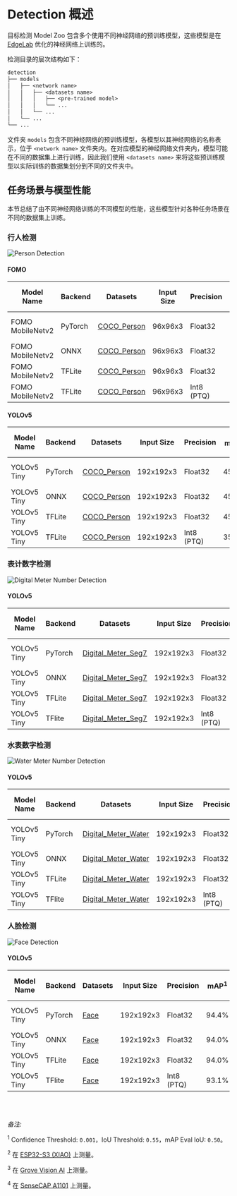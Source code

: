 # Detection 概述

目标检测 Model Zoo 包含多个使用不同神经网络的预训练模型，这些模型是在 [EdgeLab](https://github.com/Seeed-Studio/EdgeLab) 优化的神经网络上训练的。

检测目录的层次结构如下：

```txt
detection
├── models
│   ├── <network name>
│   │   ├── <datasets name>
│   │   │   ├── <pre-trained model>
│   │   │   └── ...
│   │   └── ...
│   └── ...
└── ...
```

文件夹 `models` 包含不同神经网络的预训练模型，各模型以其神经网络的名称表示，位于 `<network name>` 文件夹内。在对应模型的神经网络文件夹内，模型可能在不同的数据集上进行训练，因此我们使用 `<datasets name>` 来将这些预训练模型以实际训练的数据集划分到不同的文件夹中。


## 任务场景与模型性能

本节总结了由不同神经网络训练的不同模型的性能，这些模型针对各种任务场景在不同的数据集上训练。


### 行人检测

![Person Detection](https://cdn.jsdelivr.net/gh/Seeed-Studio/edgelab-model-zoo@dev/detection/assets/images/person_detection.png)


#### FOMO

| Model Name       | Backend | Datasets                                | Input Size | Precision  | F1    | MACs (M) | Parameters (M) | Invoking RAM (MiB) | Invoke Time (ms)    | Link                                                                                                                                                                                                         |
|------------------|---------|-----------------------------------------|------------|------------|-------|----------|----------------|--------------------|---------------------|--------------------------------------------------------------------------------------------------------------------------------------------------------------------------------------------------------------|
| FOMO MobileNetv2 | PyTorch | [COCO_Person](https://cocodataset.org/) | 96x96x3    | Float32    | 69.0% | 7.00     | 0.40           | -                  | -                   | [Download (Seeed Studio)](https://files.seeedstudio.com/edgelab/model_zoo/detection/models/yolov5/COCO_Person/yolov5_tiny_1xb16_300e_coco_sha1_8efbba3dacd06a3ac5636fbed215358a501ed1b1.pth)                 |
| FOMO MobileNetv2 | ONNX    | [COCO_Person](https://cocodataset.org/) | 96x96x3    | Float32    | -     | -        | -              | -                  | -                   | [Download (GitHub)](https://github.com/Seeed-Studio/edgelab-model-zoo/raw/dev/detection/models/fomo/COCO_Person/fomo_mobnetv2_0.35_x8_abl_coco_sha1_ae595ad0271e084dbd8b584ad7f71b1646d13d36.onnx)           |
| FOMO MobileNetv2 | TFLite  | [COCO_Person](https://cocodataset.org/) | 96x96x3    | Float32    | -     | 6.20     | -              | 0.93               | -                   | [Download (GitHub)](https://github.com/Seeed-Studio/edgelab-model-zoo/raw/dev/detection/models/fomo/COCO_Person/fomo_mobnetv2_0.35_x8_abl_coco_float32_sha1_fef54aa3d4b38b09cc38d01f9d14022cc178d5de.tflite) |
| FOMO MobileNetv2 | TFLite  | [COCO_Person](https://cocodataset.org/) | 96x96x3    | Int8 (PTQ) | -     | 6.20     | -              | 0.24               | 98.28<sup>(3)</sup> | [Download (GitHub)](https://github.com/Seeed-Studio/edgelab-model-zoo/raw/dev/detection/models/fomo/COCO_Person/fomo_mobnetv2_0.35_x8_abl_coco_int8_sha1_b6f29c7486ed3d9cf6d64a5eb19ca3bd7328f25e.tflite)    |

#### YOLOv5

| Model Name  | Backend | Datasets                                | Input Size | Precision  | mAP<sup>1</sup> | MACs (M) | Parameters (M) | Invoking RAM (MiB) | Invoke Time (ms)     | Link                                                                                                                                                                                                        |
|-------------|---------|-----------------------------------------|------------|------------|-----------------|----------|----------------|--------------------|----------------------|-------------------------------------------------------------------------------------------------------------------------------------------------------------------------------------------------------------|
| YOLOv5 Tiny | PyTorch | [COCO_Person](https://cocodataset.org/) | 192x192x3  | Float32    | 45.8%           | 90.56    | 0.67           | -                  | -                    | [Download (Seeed Studio)](https://files.seeedstudio.com/edgelab/model_zoo/detection/models/yolov5/COCO_Person/yolov5_tiny_1xb16_300e_coco_sha1_8efbba3dacd06a3ac5636fbed215358a501ed1b1.pth)                |
| YOLOv5 Tiny | ONNX    | [COCO_Person](https://cocodataset.org/) | 192x192x3  | Float32    | 45.8%           | -        | 0.67           | -                  | -                    | [Download (GitHub)](https://github.com/Seeed-Studio/edgelab-model-zoo/raw/dev/detection/models/yolov5/COCO_Person/yolov5_tiny_1xb16_300e_coco_sha1_cdb8b099a610d01b6e54715a76ef9757a2f86ffb.onnx)           |
| YOLOv5 Tiny | TFLite  | [COCO_Person](https://cocodataset.org/) | 192x192x3  | Float32    | 45.8%           | 89.00    | -              | 1.20               | -                    | [Download (GitHub)](https://github.com/Seeed-Studio/edgelab-model-zoo/raw/dev/detection/models/yolov5/COCO_Person/yolov5_tiny_1xb16_300e_coco_float32_sha1_4ca1ba6b7c881cc8d4589462b22ee1fa5365d8f7.tflite) |
| YOLOv5 Tiny | TFLite  | [COCO_Person](https://cocodataset.org/) | 192x192x3  | Int8 (PTQ) | 35.0%           | 89.00    | -              | 0.35               | 893.62<sup>(3)</sup> | [Download (GitHub)](https://github.com/Seeed-Studio/edgelab-model-zoo/raw/dev/detection/models/yolov5/COCO_Person/yolov5_tiny_1xb16_300e_coco_int8_sha1_a39e1664b3cefcc31c9267e78594c7ee0cbacc64.tflite)    |


### 表计数字检测

![Digital Meter Number Detection](https://cdn.jsdelivr.net/gh/Seeed-Studio/edgelab-model-zoo@dev/detection/assets/images/digital_meter_number_detection.png)


#### YOLOv5

| Model Name  | Backend | Datasets                                                                                  | Input Size | Precision  | mAP<sup>1</sup> | MACs (M) | Parameters (M) | Invoking RAM (MiB) | Invoke Time (ms)     | Link                                                                                                                                                                                                               |
|-------------|---------|-------------------------------------------------------------------------------------------|------------|------------|-----------------|----------|----------------|--------------------|----------------------|--------------------------------------------------------------------------------------------------------------------------------------------------------------------------------------------------------------------|
| YOLOv5 Tiny | PyTorch | [Digital_Meter_Seg7](https://universe.roboflow.com/seeed-studio-dbk14/digital-meter-seg7) | 192x192x3  | Float32    | 99.2%           | 90.56    | 0.67           | -                  | -                    | [Download (Seeed Studio)](https://files.seeedstudio.com/edgelab/model_zoo/detection/models/yolov5/Digital_Meter_Seg7/yolov5_tiny_1xb16_300e_coco_sha1_b26cffe14038a7155315c40b49f851679a547dec.pth)                |
| YOLOv5 Tiny | ONNX    | [Digital_Meter_Seg7](https://universe.roboflow.com/seeed-studio-dbk14/digital-meter-seg7) | 192x192x3  | Float32    | 98.8%           | -        | 0.67           | -                  | -                    | [Download (GitHub)](https://github.com/Seeed-Studio/edgelab-model-zoo/raw/dev/detection/models/yolov5/Digital_Meter_Seg7/yolov5_tiny_1xb16_300e_coco_sha1_fafffe6308842f1510fb6dd01293db4243edd678.onnx)           |
| YOLOv5 Tiny | TFLite  | [Digital_Meter_Seg7](https://universe.roboflow.com/seeed-studio-dbk14/digital-meter-seg7) | 192x192x3  | Float32    | 98.8%           | 89.00    | -              | 1.20               | -                    | [Download (GitHub)](https://github.com/Seeed-Studio/edgelab-model-zoo/raw/dev/detection/models/yolov5/Digital_Meter_Seg7/yolov5_tiny_1xb16_300e_coco_float32_sha1_e46a4c7183d073a5807e327d6b6d788853f2acf7.tflite) |
| YOLOv5 Tiny | TFlite  | [Digital_Meter_Seg7](https://universe.roboflow.com/seeed-studio-dbk14/digital-meter-seg7) | 192x192x3  | Int8 (PTQ) | 98.1%           | 89.00    | -              | 0.35               | 893.62<sup>(4)</sup> | [Download (GitHub)](https://github.com/Seeed-Studio/edgelab-model-zoo/raw/dev/detection/models/yolov5/Digital_Meter_Seg7/yolov5_tiny_1xb16_300e_coco_int8_sha1_d670a8f8ceb3691beaa89da352c678634a29df73.tflite)    |


### 水表数字检测

![Water Meter Number Detection](https://cdn.jsdelivr.net/gh/Seeed-Studio/edgelab-model-zoo@dev/detection/assets/images/water_meter_number_detection.png)


#### YOLOv5

| Model Name  | Backend | Datasets                                                                                    | Input Size | Precision  | mAP<sup>1</sup> | MACs (M) | Parameters (M) | Invoking RAM (MiB) | Invoke Time (ms)     | Link                                                                                                                                                                                                                |
|-------------|---------|---------------------------------------------------------------------------------------------|------------|------------|-----------------|----------|----------------|--------------------|----------------------|---------------------------------------------------------------------------------------------------------------------------------------------------------------------------------------------------------------------|
| YOLOv5 Tiny | PyTorch | [Digital_Meter_Water](https://universe.roboflow.com/seeed-studio-dbk14/digital-meter-water) | 192x192x3  | Float32    | 95.3%           | 90.56    | 0.67           | -                  | -                    | [Download (Seeed Studio)](https://files.seeedstudio.com/edgelab/model_zoo/detection/models/yolov5/Digital_Meter_Water/yolov5_tiny_1xb16_300e_coco_sha1_e10d262518622edc50e0820b213581fc8d628e2b.pth)                |
| YOLOv5 Tiny | ONNX    | [Digital_Meter_Water](https://universe.roboflow.com/seeed-studio-dbk14/digital-meter-water) | 192x192x3  | Float32    | 91.8%           | -        | 0.67           | -                  | -                    | [Download (GitHub)](https://github.com/Seeed-Studio/edgelab-model-zoo/raw/dev/detection/models/yolov5/Digital_Meter_Water/yolov5_tiny_1xb16_300e_coco_sha1_e4139097229c74d6d627a769e788374f7bd23e48.onnx)           |
| YOLOv5 Tiny | TFLite  | [Digital_Meter_Water](https://universe.roboflow.com/seeed-studio-dbk14/digital-meter-water) | 192x192x3  | Float32    | 91.8%           | 89.00    | -              | 1.20               | -                    | [Download (GitHub)](https://github.com/Seeed-Studio/edgelab-model-zoo/raw/dev/detection/models/yolov5/Digital_Meter_Water/yolov5_tiny_1xb16_300e_coco_float32_sha1_d523dd19922ff4a3a53a0795222121317d01354d.tflite) |
| YOLOv5 Tiny | TFlite  | [Digital_Meter_Water](https://universe.roboflow.com/seeed-studio-dbk14/digital-meter-water) | 192x192x3  | Int8 (PTQ) | 88.3%           | 89.00    | -              | 0.35               | 893.62<sup>(4)</sup> | [Download (GitHub)](https://github.com/Seeed-Studio/edgelab-model-zoo/raw/dev/detection/models/yolov5/Digital_Meter_Water/yolov5_tiny_1xb16_300e_coco_int8_sha1_7975ab6a7d1daa26f61a2d364f82594834587bfe.tflite)    |


### 人脸检测

![Face Detection](https://cdn.jsdelivr.net/gh/Seeed-Studio/edgelab-model-zoo@dev/detection/assets/images/face_detection.png)


#### YOLOv5

| Model Name  | Backend | Datasets                                                                   | Input Size | Precision  | mAP<sup>1</sup> | MACs (M) | Parameters (M) | Invoking RAM (MiB) | Invoke Time (ms)     | Link                                                                                                                                                                                                 |
|-------------|---------|----------------------------------------------------------------------------|------------|------------|-----------------|----------|----------------|--------------------|----------------------|------------------------------------------------------------------------------------------------------------------------------------------------------------------------------------------------------|
| YOLOv5 Tiny | PyTorch | [Face](https://universe.roboflow.com/detection-kgpie/face-detection-j0igc) | 192x192x3  | Float32    | 94.4%           | 90.56    | 0.67           | -                  | -                    | [Download (Seeed Studio)](https://files.seeedstudio.com/edgelab/model_zoo/detection/models/yolov5/Face/yolov5_tiny_1xb16_300e_coco_sha1_f2a3f61a271c467748e26f0fd6fdd82d740512ff.pth)                |
| YOLOv5 Tiny | ONNX    | [Face](https://universe.roboflow.com/detection-kgpie/face-detection-j0igc) | 192x192x3  | Float32    | 94.0%           | -        | 0.67           | -                  | -                    | [Download (GitHub)](https://github.com/Seeed-Studio/edgelab-model-zoo/raw/dev/detection/models/yolov5/Face/yolov5_tiny_1xb16_300e_coco_sha1_e530c8df4b4474979cbfe2da447d06ab657289ce.onnx)           |
| YOLOv5 Tiny | TFLite  | [Face](https://universe.roboflow.com/detection-kgpie/face-detection-j0igc) | 192x192x3  | Float32    | 94.0%           | 89.00    | -              | 1.20               | -                    | [Download (GitHub)](https://github.com/Seeed-Studio/edgelab-model-zoo/raw/dev/detection/models/yolov5/Face/yolov5_tiny_1xb16_300e_coco_float32_sha1_a647ee0f7eb8951b3d78c8048159e999029d7051.tflite) |
| YOLOv5 Tiny | TFlite  | [Face](https://universe.roboflow.com/detection-kgpie/face-detection-j0igc) | 192x192x3  | Int8 (PTQ) | 93.1%           | 89.00    | -              | 0.35               | 893.62<sup>(4)</sup> | [Download (GitHub)](https://github.com/Seeed-Studio/edgelab-model-zoo/raw/dev/detection/models/yolov5/Face/yolov5_tiny_1xb16_300e_coco_int8_sha1_e707d23e1b45b4a464e9ebedae0f6570a9d35a9c.tflite)    |

<br></br>

*备注:*

<sup>1</sup> Confidence Threshold: `0.001`，IoU Threshold: `0.55`，mAP Eval IoU: `0.50`。

<sup>2</sup> 在 [ESP32-S3 (XIAO)](https://wiki.seeedstudio.com/xiao_esp32s3_getting_started/) 上测量。

<sup>3</sup> 在 [Grove Vision AI](https://wiki.seeedstudio.com/Grove-Vision-AI-Module/) 上测量。

<sup>4</sup> 在 [SenseCAP A1101](https://wiki.seeedstudio.com/SenseCAP-Vision-AI-Get-Started/) 上测量。
